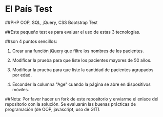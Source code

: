 El País Test
========

##PHP OOP, SQL, jQuery, CSS Bootstrap Test

##Este pequeño test es para evaluar el uso de estas 3 tecnologías.

##son 4 puntos sencillos:

1. Crear una función jQuery que filtre los nombres de los pacientes.

2. Modificar la prueba para que liste los pacientes mayores de 50 años.

3. Modificar la prueba para que liste la cantidad de pacientes agrupados por edad.

4. Esconder la columna "Age" cuando la página se abre en dispositivos móviles.

##Nota:
Por favor hacer un fork de este repositorio y enviarme el enlace del repositorio con la solución.
Se evaluarán las buenas prácticas de programación (de OOP, javascript, uso de GIT).